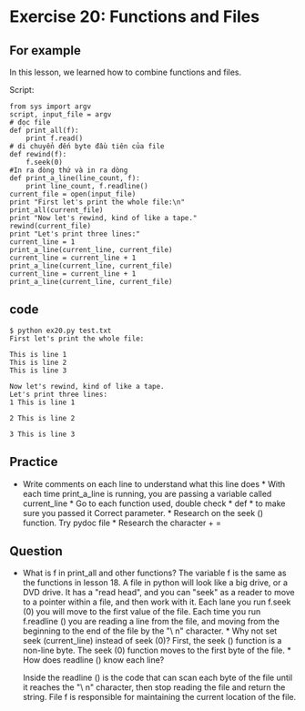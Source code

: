 # Exercise 20: Functions and Files

## For example

In this lesson, we learned how to combine functions and files.

Script: 

    from sys import argv
    script, input_file = argv
    # đọc file 
    def print_all(f):
        print f.read()
    # di chuyển đến byte đầu tiên của file
    def rewind(f):
        f.seek(0)
    #In ra dòng thứ và in ra dòng 
    def print_a_line(line_count, f):
        print line_count, f.readline()
    current_file = open(input_file)
    print "First let's print the whole file:\n"
    print_all(current_file)
    print "Now let's rewind, kind of like a tape."
    rewind(current_file)
    print "Let's print three lines:"
    current_line = 1
    print_a_line(current_line, current_file)
    current_line = current_line + 1
    print_a_line(current_line, current_file)
    current_line = current_line + 1
    print_a_line(current_line, current_file)

## code 

    $ python ex20.py test.txt
    First let's print the whole file:

    This is line 1
    This is line 2
    This is line 3

    Now let's rewind, kind of like a tape.
    Let's print three lines:
    1 This is line 1

    2 This is line 2

    3 This is line 3

## Practice

* Write comments on each line to understand what this line does * With each time print_a_line is running, you are passing a variable called current_line * Go to each function used, double check * def * to make sure you passed it Correct parameter. * Research on the seek () function. Try pydoc file * Research the character + =





## Question

* What is f in print_all and other functions?     The variable f is the same as the functions in lesson 18. A file in python will look like a big drive, or a DVD drive. It has a "read head", and you can "seek" as a reader to move to a pointer within a file, and then work with it. Each lane you run f.seek (0) you will move to the first value of the file. Each time you run f.readline () you are reading a line from the file, and moving from the beginning to the end of the file by the "\ n" character. * Why not set seek (current_line) instead of seek (0)?     First, the seek () function is a non-line byte. The seek (0) function moves to the first byte of the file. * How does readline () know each line?









    Inside the readline () is the code that can scan each byte of the file until it reaches the "\ n" character, then stop reading the file and return the string. File f is responsible for maintaining the current location of the file.

